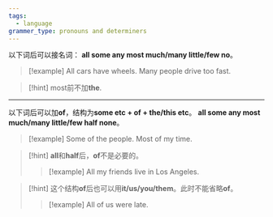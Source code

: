 ```yaml
---
tags:
  - language
grammer_type: pronouns and determiners
---
```

以下词后可以接名词：
**all some any most much/many little/few no**。

> [!example]
> All cars have wheels.
> Many people drive too fast.

> [!hint]
> most前不加**the**.

---

以下词后可以加**of**，结构为**some etc + of + the/this etc**。
**all some any most much/many little/few half none**。

> [!example]
> Some of the people.
> Most of my time.

> [!hint]
> **all**和**half**后，**of**不是必要的。
> > [!example]
> > All my friends live in Los Angeles.

> [!hint]
> 这个结构**of**后也可以用**it/us/you/them**。此时不能省略**of**。
> > [!example]
> > All of us were late.

